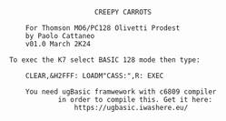 			                         CREEPY CARROTS	
      									
					For Thomson MO6/PC128 Olivetti Prodest
					by Paolo Cattaneo
					v01.0 March 2K24 

				To exec the K7 select BASIC 128 mode then type:
    
					CLEAR,&H2FFF: LOADM"CASS:",R: EXEC
							
       				You need ugBasic framwework with c6809 compiler
                   			in order to compile this. Get it here:
                        		https://ugbasic.iwashere.eu/

     				 	
